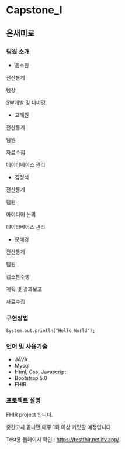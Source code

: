 # Capstone_I

## 온새미로

### 팀원 소개

- 윤소원 

전산통계

팀장

SW개발 및 디버깅


- 고혜원 

전산통계

팀원

자료수집

데이터베이스 관리


- 김정석 

전산통계

팀원 

아이디어 논의

데이터베이스 관리


- 문혜경 

전산통계 

팀원 

캡스톤수행 

계획 및 결과보고

자료수집

### 구현방법 
```
System.out.println("Hello World");
```


### 언어 및 사용기술 

- JAVA 
- Mysql
- Html, Css, Javascript
- Bootstrap 5.0
- FHIR

### 프로젝트 설명

FHIR project 입니다.

중간고사 끝나면 매주 1회 이상 커밋할 예정입니다.

Test용 웹페이지 확인 : https://testfhir.netlify.app/
